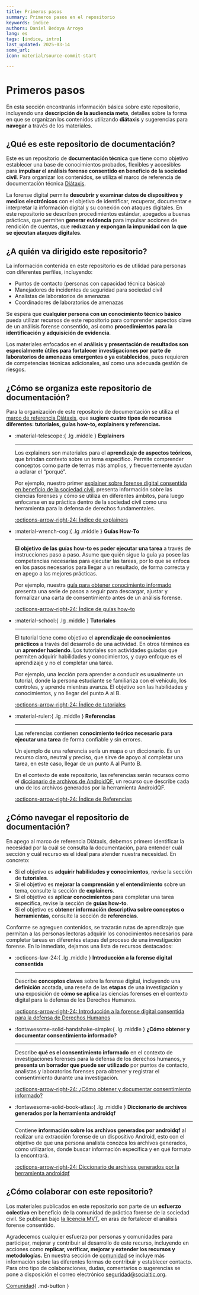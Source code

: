 ```yaml
---
title: Primeros pasos
summary: Primeros pasos en el repositorio 
keywords: índice
authors: Daniel Bedoya Arroyo
lang: es
tags: [indice, intro]
last_updated: 2025-03-14
some_url:
icon: material/source-commit-start

---
```



# Primeros pasos

En esta sección encontrarás información básica sobre este repositorio, incluyendo una **descripción de la audiencia meta**, detalles sobre la forma en que se organizan los contenidos utilizando **diátaxis** y sugerencias para **navegar** a través de los materiales.  

## ¿Qué es este repositorio de documentación?

Este es un repositorio de **documentación técnica** que tiene como objetivo establecer una base de conocimientos probados, flexibles y accesibles para **impulsar el análisis forense consentido en beneficio de la sociedad civil**. Para organizar los contenidos, se utiliza el marco de referencia de documentación técnica [Diátaxis](https://diataxis.fr/).

La forense digital permite **descubrir y examinar datos de dispositivos y medios electrónicos** con el objetivo de identificar, recuperar, documentar e interpretar la información digital y su conexión con ataques digitales. En este repositorio se describen procedimientos estándar, apegados a buenas prácticas, que permiten **generar evidencia** para impulsar acciones de rendición de cuentas, que **reduzcan y expongan** **la impunidad con la que se ejecutan ataques digitales**.

## ¿A quién va dirigido este repositorio? 

La información contenida en este repositorio es de utilidad para personas con diferentes perfiles, incluyendo: 

* Puntos de contacto (personas con capacidad técnica básica)
* Manejadores de incidentes de seguridad para sociedad civil
* Analistas de laboratorios de amenazas
* Coordinadores de laboratorios de amenazas

Se espera que **cualquier persona con un conocimiento técnico básico** pueda utilizar recursos de este repositorio para comprender aspectos clave de un análisis forense consentido, así como **procedimientos para la identificación y adquisición de evidencia**.

Los materiales enfocados en el **análisis y presentación de resultados son especialmente útiles para fortalecer investigaciones por parte de laboratorios de amenazas emergentes o ya establecidos**, pues requieren de competencias técnicas adicionales, así como una adecuada gestión de riesgos.

## ¿Cómo se organiza este repositorio de documentación?


Para la organización de este repositorio de documentación se utiliza el [marco de referencia Diátaxis](https://diataxis.fr/reference/), que **sugiere cuatro tipos de recursos diferentes: tutoriales, guías how-to, explainers y referencias.**


<div class="grid cards" markdown>

-   :material-telescope:{ .lg .middle } __Explainers__

    ---

    Los explainers son materiales para el **aprendizaje de aspectos teóricos**, que brindan contexto sobre un tema específico. Permite comprender conceptos como parte de temas más amplios, y frecuentemente ayudan a aclarar el “porqué”.

    Por ejemplo, nuestro primer [explainer sobre forense digital consentida en beneficio de la sociedad civil](../explainers/01-explainer-introduccion-forense-digital/01-explainer-introduccion-forense-digital.html), presenta información sobre las ciencias forenses y cómo se utiliza en diferentes ámbitos, para luego enfocarse en su práctica dentro de la sociedad civil como una herramienta para la defensa de derechos fundamentales. 

    [:octicons-arrow-right-24:   Índice de explainers](../explainers/)

-   :material-wrench-cog:{ .lg .middle } __Guías How-To__

    ---

    **El objetivo de las guías how-to es poder ejecutar una tarea** a través de instrucciones paso a paso. Asume que quién sigue la guía ya posee las competencias necesarias para ejecutar las tareas, por lo que se enfoca en los pasos necesarios para llegar a un resultado, de forma correcta y en apego a las mejores prácticas. 

    Por ejemplo, nuestra [guía para obtener conocimiento informado](../how-tos/01-como-obtener-consentimiento-informado/01-como-obtener-consentimiento-informado.html) presenta una serie de pasos a seguir para descargar, ajustar y formalizar una carta de consentimiento antes de un análisis forense. 

    [:octicons-arrow-right-24:   Índice de guías how-to](../how-tos/)

-   :material-school:{ .lg .middle } __Tutoriales__

    ---

    El tutorial tiene como objetivo el **aprendizaje de conocimientos prácticos** a través del desarrollo de una actividad. En otros términos es un **aprender haciendo**. Los tutoriales son actividades guiadas que permiten adquirir habilidades y conocimientos, y cuyo enfoque es el aprendizaje y no el completar una tarea.

    Por ejemplo, una lección para aprender a conducir es usualmente un tutorial, donde la persona estudiante se familiariza con el vehículo, los controles, y aprende mientras avanza. El objetivo son las habilidades y conocimientos, y no llegar del punto A al B. 

    [:octicons-arrow-right-24:   Índice de tutoriales](../tutorials/)

-   :material-ruler:{ .lg .middle } __Referencias__

    ---

    Las referencias contienen **conocimiento teórico necesario para ejecutar una tarea** de forma confiable y sin errores. 

    Un ejemplo de una referencia sería un mapa o un diccionario. Es un recurso claro, neutral y preciso, que sirve de apoyo al completar una tarea, en este caso, llegar de un punto A al Punto B. 

    En el contexto de este repositorio, las referencias serán recursos como el [diccionario de archivos de AndroidQF](../references/01-reference-diccionario-androidqf/01-reference-diccionario-androidqf.html), un recurso que describe cada uno de los archivos generados por la herramienta AndroidQF. 

    [:octicons-arrow-right-24:   Índice de Referencias](../references/)

</div>


## ¿Cómo navegar el repositorio de documentación? 

En apego al marco de referencia Diátaxis, debemos primero identificar la necesidad por la cuál se consulta la documentación, para entender cuál sección y cuál recurso es el ideal para atender nuestra necesidad. En concreto:

* Si el objetivo es **adquirir habilidades y conocimientos**, revise la sección de **tutoriales**. 
* Si el objetivo es **mejorar la comprensión y el entendimiento** sobre un tema, consulte la sección de **explainers**.   
* Si el objetivo es **aplicar conocimientos** para completar una tarea específica, revise la sección de **guías how-to**.
* Si el objetivo es **obtener información descriptiva sobre conceptos o herramientas**, consulte la sección de **referencias**. 

Conforme se agreguen contenidos, se trazarán rutas de aprendizaje que permitan a las personas lectoras adquirir los conocimientos necesarios para completar tareas en diferentes etapas del proceso de una investigación forense. En lo inmediato, dejamos una lista de recursos destacados: 


<div class="grid cards" markdown>

-   :octicons-law-24:{ .lg .middle }      __Introducción a la forense digital consentida__

    ---

    Describe **conceptos claves** sobre la forense digital, incluyendo una **definición** acotada, una reseña de las **etapas** de una investigación y una exposición de **cómo se aplica** las ciencias forenses en el contexto digital para la defensa de los Derechos Humanos.

    [:octicons-arrow-right-24: Introducción a la forense digital consentida para la defensa de Derechos Humanos](../explainers/01-explainer-introduccion-forense-digital/01-explainer-introduccion-forense-digital.html)

-   :fontawesome-solid-handshake-simple:{ .lg .middle }      __¿Cómo obtener y documentar consentimiento informado?__

    ---

    Describe **qué es el consentimiento informado** en el contexto de investigaciones forenses para la defensa de los derechos humanos, y **presenta un borrador que puede ser utilizado** por puntos de contacto, analistas y laboratorios forenses para obtener y registrar el consentimiento durante una investigación.

    [:octicons-arrow-right-24: ¿Cómo obtener y documentar consentimiento informado?](../how-tos/01-como-obtener-consentimiento-informado/01-como-obtener-consentimiento-informado.html)

-   :fontawesome-solid-book-atlas:{ .lg .middle }      __Diccionario de archivos generados por la herramienta androidqf__

    ---

    Contiene **información sobre los archivos generados por androidqf** al realizar una extracción forense de un dispositivo Android, esto con el objetivo de que una persona analista conozca los archivos generados, cómo utilizarlos, donde buscar información específica y en qué formato la encontrará.

    [:octicons-arrow-right-24: Diccionario de archivos generados por la herramienta androidqf](../references/01-reference-diccionario-androidqf/01-reference-diccionario-androidqf.html)

</div>


## ¿Cómo colaborar con este repositorio? 

Los materiales publicados en este repositorio son parte de un **esfuerzo colectivo** en beneficio de la comunidad de práctica forense de la sociedad civil. Se publican bajo [la licencia MVT](../comunidad/licencia.html), en aras de fortalecer el análisis forense consentido.

Agradecemos cualquier esfuerzo por personas y comunidades para participar, mejorar y contribuir al desarrollo de este recurso, incluyendo en acciones como **replicar, verificar, mejorar y extender los recursos y metodologías.** En nuestra sección de [comunidad](../comunidad/) se incluye más información sobre las diferentes formas de contribuir y establecer contacto. Para otro tipo de colaboraciones, dudas, comentarios o sugerencias se pone a disposición el correo electrónico [seguridad@socialtic.org](mailto:seguridad@socialtic.org). 

[Comunidad](../comunidad/){ .md-button }


